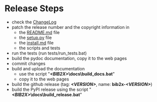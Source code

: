 Release Steps
=============

* check the [ChangeLog](https://github.com/dkrajzew/bib2x/blob/master/docs/mkdocs/changes.md)
* patch the release number and the copyright information in
    * the [README.md](https://github.com/dkrajzew/bib2x/blob/master/README.md) file
    * the [setup.py](https://github.com/dkrajzew/bib2x/blob/master/setup.py) file
    * the [install.md](https://github.com/dkrajzew/bib2x/blob/master/docs/mkdocs/install.md) file
    * the scripts and tests
* run the tests (run tests/run_tests.bat)
* build the pydoc documentation, copy it to the web pages
* commit changes
* build and upload the documentation
    * use the script "___&lt;BIB2X&gt;_\docs\build_docs.bat__"
    * copy it to the web pages
* build the github release (tag: ___&lt;VERSION&gt;___, name: __bib2x-_&lt;VERSION&gt;___)
* build the PyPI release using the script "___&lt;BIB2X&gt;_\docs\build_release.bat__"

